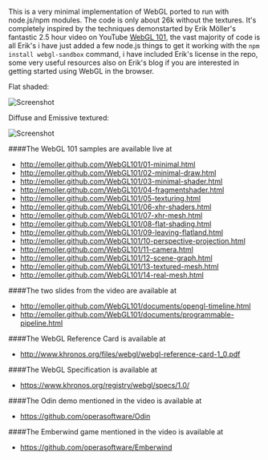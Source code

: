 This is a very minimal implementation of WebGL ported to run with node.js/npm modules. The code is only about 26k without the textures. It's completely inspired by the techniques demonstarted by Erik Möller's fantastic 2.5 hour video on YouTube [WebGL 101](http://www.youtube.com/watch?v=me3BviH3nZc), the vast majority of code is all Erik's i have just added a few node.js things to get it working with the ```npm install webgl-sandbox``` command, i have included Erik's license in the repo, some very useful resources also on Erik's blog if you are interested in getting started using WebGL in the browser.

Flat shaded:

![Screenshot](https://raw.github.com/joates/webgl-sandbox/master/screenshot.png)

Diffuse and Emissive textured:

![Screenshot](https://raw.github.com/joates/webgl-sandbox/master/screenshot2.png)

####The WebGL 101 samples are available live at
* http://emoller.github.com/WebGL101/01-minimal.html
* http://emoller.github.com/WebGL101/02-minimal-draw.html
* http://emoller.github.com/WebGL101/03-minimal-shader.html
* http://emoller.github.com/WebGL101/04-fragmentshader.html
* http://emoller.github.com/WebGL101/05-texturing.html
* http://emoller.github.com/WebGL101/06-xhr-shaders.html
* http://emoller.github.com/WebGL101/07-xhr-mesh.html
* http://emoller.github.com/WebGL101/08-flat-shading.html
* http://emoller.github.com/WebGL101/09-leaving-flatland.html
* http://emoller.github.com/WebGL101/10-perspective-projection.html
* http://emoller.github.com/WebGL101/11-camera.html
* http://emoller.github.com/WebGL101/12-scene-graph.html
* http://emoller.github.com/WebGL101/13-textured-mesh.html
* http://emoller.github.com/WebGL101/14-real-mesh.html

####The two slides from the video are available at
* http://emoller.github.com/WebGL101/documents/opengl-timeline.html
* http://emoller.github.com/WebGL101/documents/programmable-pipeline.html

####The WebGL Reference Card is available at
* http://www.khronos.org/files/webgl/webgl-reference-card-1_0.pdf

####The WebGL Specification is available at
* https://www.khronos.org/registry/webgl/specs/1.0/

####The Odin demo mentioned in the video is available at
* https://github.com/operasoftware/Odin

####The Emberwind game mentioned in the video is available at
* https://github.com/operasoftware/Emberwind
